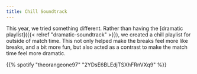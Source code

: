 ```yaml
---
title: Chill Soundtrack
---
```


This year, we tried something different. Rather than having the [dramatic playlist]({{< relref "dramatic-soundtrack" >}}), we created a chill playlist for outside of match time. This not only helped make the breaks feel more like breaks, and a bit more fun, but also acted as a contrast to make the match time feel more dramatic.

<!--more-->

{{% spotify "theorangeone97" "2YDsE6BLEdjTSXhFRnVXq9" %}}
